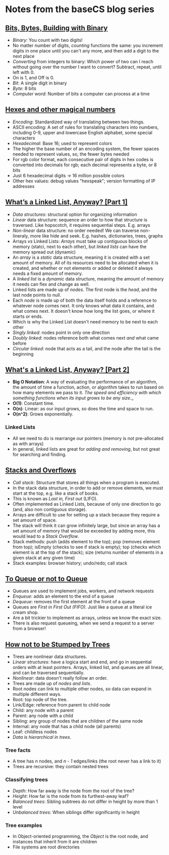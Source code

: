 # Notes from the baseCS blog series

## [Bits, Bytes, Building with Binary](https://medium.com/basecs/bits-bytes-building-with-binary-13cb4289aafa)
- _Binary_: You count with two digits! 
- No matter number of digits, _counting_ functions the same: you increment digits in one place until you can't any more, and then add a digit to the next place 
- _Converting_ from integers to binary: Which power of two can I reach without going over the number I want to convert? Subtract, repeat, until left with 0. 
- On is 1, and Off is 0. 
- _Bit_: A single digit in binary 
- _Byte_: 8 bits 
- _Computer word_: Number of bits a computer can process at a time 

## [Hexes and other magical numbers](https://medium.com/basecs/hexs-and-other-magical-numbers-9785bc26b7ee)
- _Encoding_: Standardized way of translating between two things. 
- ASCII encoding: A set of rules for translating characters into numbers, including 0-9, upper and lowercase English alphabet, some special characters
- _Hexadecimal_: Base 16; used to represent colors
- The higher the base number of an encoding system, the fewer spaces needed to represent values, so, the fewer bytes needed 
- For rgb color format, each consecutive pair of digits in hex codes is converted into decimals for rgb; each decimal represents a byte, or 8 bits 
- Just 6 hexadecimal digits -> 16 million possible colors 
- Other hex values: debug values "hexspeak"; version formatting of IP addresses 

## [What’s a Linked List, Anyway? [Part 1]](https://medium.com/basecs/whats-a-linked-list-anyway-part-1-d8b7e6508b9d)
- _Data structures_: structural option for organizing information 
- _Linear_ data structure: sequence an order to how that structure is traversed. Like hopscotch, it requires sequential steps. E.g. arrays 
- _Non-linear_ data structure: no order needed! We can traverse non-lineraly, more like hide and seek. E.g. hashes, dictionaries, trees, graphs 
- Arrays *vs* Linked Lists: *Arrays* must take up contiguous blocks of memory (statci, next to each other), but *linked lists* can have the memory spread out (dynamic)
- An _array_ is a _static_ data structure, meaning it is created with a set amount of memory. All of its resources need to be allocated when it is created, and whether or not elements or added or deleted it always needs a fixed amount of memory. 
- A _linked list_ is a _dynamic_ data structure, meaning the amount of memory it needs can flex and change as well. 
- Linked lists are made up of _nodes_. The first node is the _head_, and the last node points to null. 
- Each _node_ is made up of both the data itself holds and a reference to whatever node comes next. It only knows what data it contains, and what comes next. It doesn't know how long the list goes, or where it starts or ends. 
- Which is why the Linked List doesn't need memory to be next to each other 
- _Singly linked_: nodes point in only one direction 
- _Doubly linked_: nodes reference both what comes next _and_ what came before 
- _Circular linked_: node that acts as a tail, and the node after the tail is the beginning 

## [What's a Linked List, Anyway? [Part 2]](https://medium.com/basecs/whats-a-linked-list-anyway-part-2-131d96f71996)
- __Big O Notation__: A way of evaluating the performance of an algorithm, the amount of time a function, action, or algorithm takes to run based on how many elements we pass to it. _The speed and efficiency with which something functions when its input grows to be any size.__ 
- **O(1)**: Constant time. 
- **O(n)**: Linear: as our input grows, so does the time and space to run. 
- **O(n^2)**: Grows exponentially. 

### Linked Lists
- All we need to do is rearrange our pointers (memory is not pre-allocated as with arrays)
- In general, linked lists are great for _adding and removing_, but not great for searching and finding. 

## [Stacks and Overflows](https://medium.com/basecs/stacks-and-overflows-dbcf7854dc67)
- _Call stack_: Structure that stores all things when a program is executed. 
- In the stack data structure, in order to add or remove elements, we must start at the top, e.g. like a stack of books. 
- This is known as _Last in, First out_ (LIFO).
- Often implemented as Linked Lists, because of only one direction to go (and, also non contiguous storage). 
- Arrays are difficult to use for setting up a stack because they require a set amount of space. 
- The stack will think it can grow infinitely large, but since an array has a set amount of memory that would be exceeded by adding more, this would lead to a _Stack Overflow_. 
- Stack methods: push (adds element to the top); pop (removes element from top); isEmpty (checks to see if stack is empty); top (checks which element is at the top of the stack); size (returns number of elements in a given stack at any given time)
- Stack examples: browser history; undo/redo; call stack 

## [To Queue or not to Queue](https://medium.com/basecs/to-queue-or-not-to-queue-2653bcde5b04)
* Queues are used to implement jobs, workers, and network requests 
* _Enqueue_: adds an element to the end of a queue 
* _Dequeue_: removes the first element at the front of a queue 
* Queues are _First in First Out (FIFO)_. Just like a queue at a literal ice cream shop. 
* Are a bit trickier to implement as arrays, unless we know the exact size. 
* There is also request queueing, when we send a request to a server from a browser! 

## [How not to be Stumped by Trees](https://medium.com/basecs/how-to-not-be-stumped-by-trees-5f36208f68a7)
* Trees are nonlinear data structures. 
* _Linear structures_: have a logica start and end, and go in sequential orders with at least pointers. Arrays, linked list, and queues are all linear, and can be traversed sequentially. 
* _Nonlinear_: data doesn't really follow an order. 
* Trees are made up of _nodes and lists_. 
* Root nodes can link to multiple other nodes, so data can expand in multiple different ways. 
* Root: top node of the tree. 
* Link/Edge: reference from parent to child node 
* Child: any node with a parent
* Parent: any node with a child 
* Sibling: any group of nodes that are children of the same node 
* Internal: any node that has a child node (all parents)
* Leaf: childless nodes 
* _Data is hierarchical in trees._ 
### Tree facts
* A tree has _n_ nodes, and _n - 1_ edges/links (the root never has a link to it)
* Trees are recursive: they contain nested trees 
### Classifying trees 
* _Depth_: How far away is the node from the root of the tree? 
* _Height_: How far is the node from its furthest-away leaf? 
* _Balanced trees_: Sibling subtrees do not differ in height by more than 1 level 
* _Unbalanced trees_: When siblings differ significantly in height 
### Tree examples 
- In Object-oriented programming, the _Object_ is the root node, and instances that inherit from it are children 
- File systems are root directories 

## 